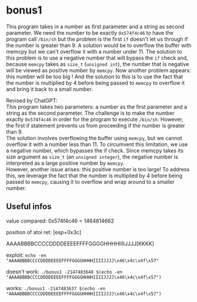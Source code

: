 # bonus1

This program takes in a number as first parameter and a string as second parameter.
We need the number to be exactly `0x574f4c46` to have the program call `/bin/sh` but
the problem is the first `if` doesn't let us through if the number is greater than 9.
A solution would be to overflow the buffer with memcpy but we can't overflow it with a
number under 11. The solution to this problem is to use a negative number that will
bypass the `if` check and, because `memcpy` takes as `size_t` (`unsigned int`), the
number that is negative will be viewed as positive number by `memcpy`. Now another
problem appears: this number will be too big ! And the solution to this is to use
the fact that the number is multiplied by 4 before being passed to `memcpy` to
overflow it and bring it back to a small number.

Revised by ChatGPT:  
This program takes two parameters: a number as the first parameter and a string as the second
parameter. The challenge is to make the number exactly `0x574f4c46` in order for the program to
execute `/bin/sh`. However, the first if statement prevents us from proceeding if the number is
greater than 9.  
The solution involves overflowing the buffer using `memcpy`, but we cannot overflow it with a
number less than 11. To circumvent this limitation, we use a negative number, which bypasses the
if check. Since memcpy takes its size argument as `size_t` (an `unsigned integer`), the negative
number is interpreted as a large positive number by `memcpy`.  
However, another issue arises: this positive number is too large! To address this, we leverage
the fact that the number is multiplied by 4 before being passed to `memcpy`, causing it to
overflow and wrap around to a smaller number.

## Useful infos

value compared: 0x574f4c46 = 1464814662

position of atoi ret: [esp+0x3c]

AAAABBBBCCCCDDDDEEEEFFFFGGGGHHHHIIIIJJJJ[KKKK]

exploit: `echo -en "AAAABBBBCCCCDDDDEEEEFFFFGGGGHHHHIIIIJJJJ\x46\x4c\x4f\x57"`  

doesn't work: `./bonus1 -2147483648 $(echo -en "AAAABBBBCCCCDDDDEEEEFFFFGGGGHHHHIIIIJJJJ\x46\x4c\x4f\x57")`  

works: `./bonus1 -2147483637 $(echo -en "AAAABBBBCCCCDDDDEEEEFFFFGGGGHHHHIIIIJJJJ\x46\x4c\x4f\x57")`  